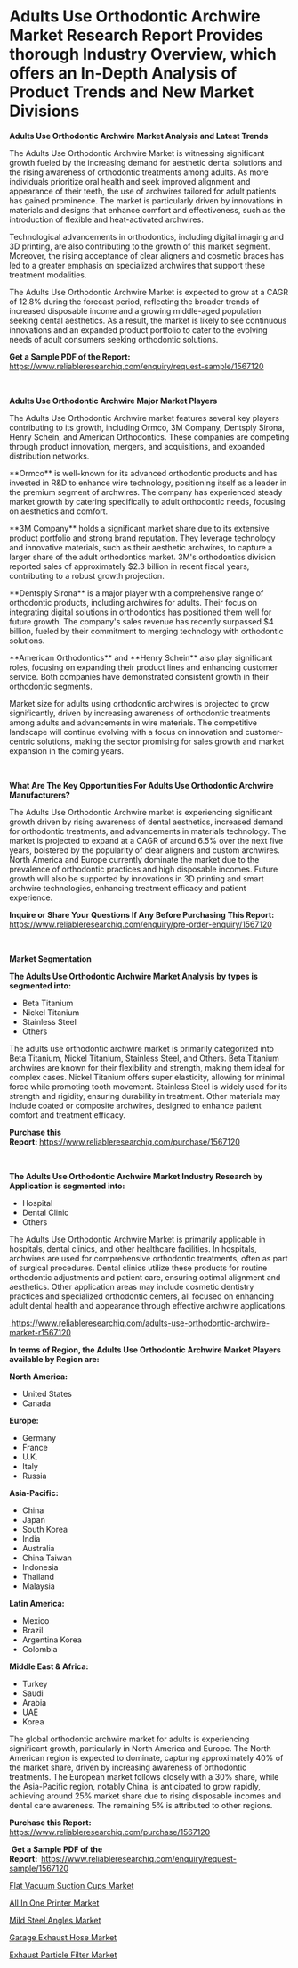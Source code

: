 <p><h1>Adults Use Orthodontic Archwire Market Research Report Provides thorough Industry Overview, which offers an In-Depth Analysis of Product Trends and New Market Divisions</h1></p><p><strong>Adults Use Orthodontic Archwire Market Analysis and Latest Trends</strong></p>
<p><p>The Adults Use Orthodontic Archwire Market is witnessing significant growth fueled by the increasing demand for aesthetic dental solutions and the rising awareness of orthodontic treatments among adults. As more individuals prioritize oral health and seek improved alignment and appearance of their teeth, the use of archwires tailored for adult patients has gained prominence. The market is particularly driven by innovations in materials and designs that enhance comfort and effectiveness, such as the introduction of flexible and heat-activated archwires. </p><p>Technological advancements in orthodontics, including digital imaging and 3D printing, are also contributing to the growth of this market segment. Moreover, the rising acceptance of clear aligners and cosmetic braces has led to a greater emphasis on specialized archwires that support these treatment modalities. </p><p>The Adults Use Orthodontic Archwire Market is expected to grow at a CAGR of 12.8% during the forecast period, reflecting the broader trends of increased disposable income and a growing middle-aged population seeking dental aesthetics. As a result, the market is likely to see continuous innovations and an expanded product portfolio to cater to the evolving needs of adult consumers seeking orthodontic solutions.</p></p>
<p><strong>Get a Sample PDF of the Report:&nbsp;</strong> <a href="https://www.reliableresearchiq.com/enquiry/request-sample/1567120?utm_campaign=1121&utm_medium=2&utm_source=Github&utm_content=ia&utm_term=18102024&utm_id=adults-use-orthodontic-archwire">https://www.reliableresearchiq.com/enquiry/request-sample/1567120</a></p>
<p>&nbsp;</p>
<p><strong>Adults Use Orthodontic Archwire Major Market Players</strong></p>
<p><p>The Adults Use Orthodontic Archwire market features several key players contributing to its growth, including Ormco, 3M Company, Dentsply Sirona, Henry Schein, and American Orthodontics. These companies are competing through product innovation, mergers, and acquisitions, and expanded distribution networks.</p><p>**Ormco** is well-known for its advanced orthodontic products and has invested in R&D to enhance wire technology, positioning itself as a leader in the premium segment of archwires. The company has experienced steady market growth by catering specifically to adult orthodontic needs, focusing on aesthetics and comfort.</p><p>**3M Company** holds a significant market share due to its extensive product portfolio and strong brand reputation. They leverage technology and innovative materials, such as their aesthetic archwires, to capture a larger share of the adult orthodontics market. 3M's orthodontics division reported sales of approximately $2.3 billion in recent fiscal years, contributing to a robust growth projection.</p><p>**Dentsply Sirona** is a major player with a comprehensive range of orthodontic products, including archwires for adults. Their focus on integrating digital solutions in orthodontics has positioned them well for future growth. The company's sales revenue has recently surpassed $4 billion, fueled by their commitment to merging technology with orthodontic solutions.</p><p>**American Orthodontics** and **Henry Schein** also play significant roles, focusing on expanding their product lines and enhancing customer service. Both companies have demonstrated consistent growth in their orthodontic segments.</p><p>Market size for adults using orthodontic archwires is projected to grow significantly, driven by increasing awareness of orthodontic treatments among adults and advancements in wire materials. The competitive landscape will continue evolving with a focus on innovation and customer-centric solutions, making the sector promising for sales growth and market expansion in the coming years.</p></p>
<p>&nbsp;</p>
<p><strong>What Are The Key Opportunities For Adults Use Orthodontic Archwire Manufacturers?</strong></p>
<p><p>The Adults Use Orthodontic Archwire market is experiencing significant growth driven by rising awareness of dental aesthetics, increased demand for orthodontic treatments, and advancements in materials technology. The market is projected to expand at a CAGR of around 6.5% over the next five years, bolstered by the popularity of clear aligners and custom archwires. North America and Europe currently dominate the market due to the prevalence of orthodontic practices and high disposable incomes. Future growth will also be supported by innovations in 3D printing and smart archwire technologies, enhancing treatment efficacy and patient experience.</p></p>
<p><strong>Inquire or Share Your Questions If Any Before Purchasing This Report:</strong> <a href="https://www.reliableresearchiq.com/enquiry/pre-order-enquiry/1567120?utm_campaign=1121&utm_medium=2&utm_source=Github&utm_content=ia&utm_term=18102024&utm_id=adults-use-orthodontic-archwire">https://www.reliableresearchiq.com/enquiry/pre-order-enquiry/1567120</a></p>
<p>&nbsp;</p>
<p><strong>Market Segmentation</strong></p>
<p><strong>The Adults Use Orthodontic Archwire Market Analysis by types is segmented into:</strong></p>
<p><ul><li>Beta Titanium</li><li>Nickel Titanium</li><li>Stainless Steel</li><li>Others</li></ul></p>
<p><p>The adults use orthodontic archwire market is primarily categorized into Beta Titanium, Nickel Titanium, Stainless Steel, and Others. Beta Titanium archwires are known for their flexibility and strength, making them ideal for complex cases. Nickel Titanium offers super elasticity, allowing for minimal force while promoting tooth movement. Stainless Steel is widely used for its strength and rigidity, ensuring durability in treatment. Other materials may include coated or composite archwires, designed to enhance patient comfort and treatment efficacy.</p></p>
<p><strong>Purchase this Report:&nbsp;</strong><a href="https://www.reliableresearchiq.com/purchase/1567120?utm_campaign=1121&utm_medium=2&utm_source=Github&utm_content=ia&utm_term=18102024&utm_id=adults-use-orthodontic-archwire">https://www.reliableresearchiq.com/purchase/1567120</a></p>
<p>&nbsp;</p>
<p><strong>The Adults Use Orthodontic Archwire Market Industry Research by Application is segmented into:</strong></p>
<p><ul><li>Hospital</li><li>Dental Clinic</li><li>Others</li></ul></p>
<p><p>The Adults Use Orthodontic Archwire Market is primarily applicable in hospitals, dental clinics, and other healthcare facilities. In hospitals, archwires are used for comprehensive orthodontic treatments, often as part of surgical procedures. Dental clinics utilize these products for routine orthodontic adjustments and patient care, ensuring optimal alignment and aesthetics. Other application areas may include cosmetic dentistry practices and specialized orthodontic centers, all focused on enhancing adult dental health and appearance through effective archwire applications.</p></p>
<p><a href="https://www.reliableresearchiq.com/adults-use-orthodontic-archwire-market-r1567120?utm_campaign=1121&utm_medium=2&utm_source=Github&utm_content=ia&utm_term=18102024&utm_id=adults-use-orthodontic-archwire">&nbsp;https://www.reliableresearchiq.com/adults-use-orthodontic-archwire-market-r1567120</a></p>
<p><strong>In terms of Region, the Adults Use Orthodontic Archwire Market Players available by Region are:</strong></p>
<p>
    <p> <strong> North America: </strong>
        <ul>
            <li>United States</li>
            <li>Canada</li>
        </ul>
        </p> 
    <p> <strong> Europe: </strong>
        <ul>
            <li>Germany</li>
            <li>France</li>
            <li>U.K.</li>
            <li>Italy</li>
            <li>Russia</li>
        </ul>
        </p> 
    <p> <strong> Asia-Pacific: </strong>
        <ul>
            <li>China</li>
            <li>Japan</li>
            <li>South Korea</li>
            <li>India</li>
            <li>Australia</li>
            <li>China Taiwan</li>
            <li>Indonesia</li>
            <li>Thailand</li>
            <li>Malaysia</li>
        </ul>
        </p> 
    <p> <strong> Latin America: </strong>
        <ul>
            <li>Mexico</li>
            <li>Brazil</li>
            <li>Argentina Korea</li>
            <li>Colombia</li>
        </ul>
        </p> 
    <p> <strong> Middle East & Africa: </strong>
        <ul>
            <li>Turkey</li>
            <li>Saudi</li>
            <li>Arabia</li>
            <li>UAE</li>
            <li>Korea</li>
        </ul>
    </p>
    </p>
<p><p>The global orthodontic archwire market for adults is experiencing significant growth, particularly in North America and Europe. The North American region is expected to dominate, capturing approximately 40% of the market share, driven by increasing awareness of orthodontic treatments. The European market follows closely with a 30% share, while the Asia-Pacific region, notably China, is anticipated to grow rapidly, achieving around 25% market share due to rising disposable incomes and dental care awareness. The remaining 5% is attributed to other regions.</p></p>
<p><strong>Purchase this Report: </strong><a href="https://www.reliableresearchiq.com/purchase/1567120?utm_campaign=1121&utm_medium=2&utm_source=Github&utm_content=ia&utm_term=18102024&utm_id=adults-use-orthodontic-archwire">https://www.reliableresearchiq.com/purchase/1567120</a></p>
<p>&nbsp;<strong>Get a Sample PDF of the Report:&nbsp;&nbsp;</strong><a href="https://www.reliableresearchiq.com/enquiry/request-sample/1567120?utm_campaign=1121&utm_medium=2&utm_source=Github&utm_content=ia&utm_term=18102024&utm_id=adults-use-orthodontic-archwire">https://www.reliableresearchiq.com/enquiry/request-sample/1567120</a></p>
<p><strong></strong></p>
<p><p><a href="https://www.linkedin.com/pulse/flat-vacuum-suction-cups-revenue-growth-report-2024-2031-ahuuc?utm_campaign=1121&utm_medium=2&utm_source=Github&utm_content=ia&utm_term=18102024&utm_id=adults-use-orthodontic-archwire">Flat Vacuum Suction Cups Market</a></p><p><a href="https://issuu.com/reportprime-2/docs/all-in-one-printer-market-size-2030_c1d14193a1c5c5?utm_campaign=1121&utm_medium=2&utm_source=Github&utm_content=ia&utm_term=18102024&utm_id=adults-use-orthodontic-archwire">All In One Printer Market</a></p><p><a href="https://issuu.com/reportprime-2/docs/mild-steel-angles-market-size-2030._6c36a230850393?utm_campaign=1121&utm_medium=2&utm_source=Github&utm_content=ia&utm_term=18102024&utm_id=adults-use-orthodontic-archwire">Mild Steel Angles Market</a></p><p><a href="https://www.linkedin.com/pulse/regional-adaptations-global-garage-exhaust-hose-market-trends-kqivc?utm_campaign=1121&utm_medium=2&utm_source=Github&utm_content=ia&utm_term=18102024&utm_id=adults-use-orthodontic-archwire">Garage Exhaust Hose Market</a></p><p><a href="https://www.linkedin.com/pulse/global-exhaust-particle-filter-market-opportunities-challenges2024-xdsec?utm_campaign=1121&utm_medium=2&utm_source=Github&utm_content=ia&utm_term=18102024&utm_id=adults-use-orthodontic-archwire">Exhaust Particle Filter Market</a></p></p>